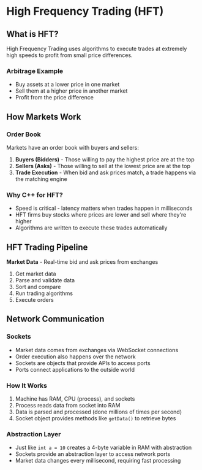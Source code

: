 # High Frequency Trading (HFT)

## What is HFT?
High Frequency Trading uses algorithms to execute trades at extremely high speeds to profit from small price differences.

### Arbitrage Example
- Buy assets at a lower price in one market
- Sell them at a higher price in another market
- Profit from the price difference

## How Markets Work

### Order Book
Markets have an order book with buyers and sellers:
1. **Buyers (Bidders)** - Those willing to pay the highest price are at the top
2. **Sellers (Asks)** - Those willing to sell at the lowest price are at the top
3. **Trade Execution** - When bid and ask prices match, a trade happens via the matching engine

### Why C++ for HFT?
- Speed is critical - latency matters when trades happen in milliseconds
- HFT firms buy stocks where prices are lower and sell where they're higher
- Algorithms are written to execute these trades automatically

## HFT Trading Pipeline

**Market Data** - Real-time bid and ask prices from exchanges

1. Get market data
2. Parse and validate data
3. Sort and compare
4. Run trading algorithms
5. Execute orders

## Network Communication

### Sockets
- Market data comes from exchanges via WebSocket connections
- Order execution also happens over the network
- Sockets are objects that provide APIs to access ports
- Ports connect applications to the outside world

### How It Works
1. Machine has RAM, CPU (process), and sockets
2. Process reads data from socket into RAM
3. Data is parsed and processed (done millions of times per second)
4. Socket object provides methods like `getData()` to retrieve bytes

### Abstraction Layer
- Just like `int a = 10` creates a 4-byte variable in RAM with abstraction
- Sockets provide an abstraction layer to access network ports
- Market data changes every millisecond, requiring fast processing
